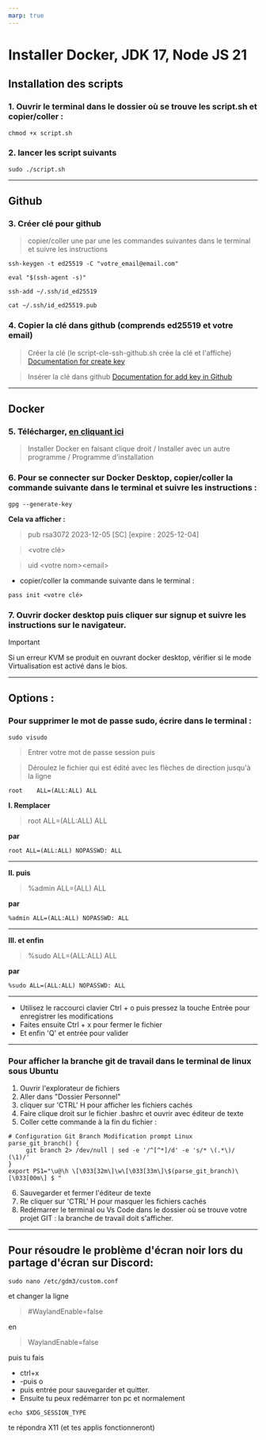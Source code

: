 ```yaml
---
marp: true
---
```


# Installer Docker, JDK 17, Node JS 21

## Installation des scripts

### **1. Ouvrir le terminal dans le dossier où se trouve les script.sh et copier/coller :**

```nginx=
chmod +x script.sh
```

### **2. lancer les script suivants**

```nginx=
sudo ./script.sh
```

---

## Github
### **3. Créer clé pour github**

> copier/coller une par une les commandes suivantes dans le terminal et suivre les instructions


```nginx=
ssh-keygen -t ed25519 -C "votre_email@email.com"
```
```nginx=
eval "$(ssh-agent -s)"
```
```nginx=
ssh-add ~/.ssh/id_ed25519
```
```nginx=
cat ~/.ssh/id_ed25519.pub
```


### **4. Copier la clé dans github (comprends ed25519 et votre email)**


> Créer la clé (le script-cle-ssh-github.sh crée la clé et l'affiche)
[Documentation for create key](https://docs.github.com/fr/authentication/connecting-to-github-with-ssh/generating-a-new-ssh-key-and-adding-it-to-the-ssh-agent)

> Insérer la clé dans github
[Documentation for add key in Github](https://docs.github.com/fr/authentication/connecting-to-github-with-ssh/adding-a-new-ssh-key-to-your-github-account)


---
## Docker

### **5. Télécharger, [en cliquant ici](https://desktop.docker.com/linux/main/amd64/docker-desktop-4.26.0-amd64.deb?utm_source=docker&utm_medium=webreferral&utm_campaign=docs-driven-download-linux-amd64)**



> Installer Docker en faisant clique droit / Installer avec un autre programme / Programme d'installation

### **6. Pour se connecter sur Docker Desktop, copier/coller la commande suivante dans le terminal et suivre les instructions :**

```nginx
gpg --generate-key
```

**Cela va afficher :**

>pub   rsa3072 2023-12-05 [SC] [expire : 2025-12-04]

><votre clé>

>uid     \<votre nom\>\<email\>



 -  copier/coller la commande suivante dans le terminal :

```nginx=
pass init <votre clé>
```

### **7. Ouvrir docker desktop puis cliquer sur signup et suivre les instructions sur le navigateur.**

> [!IMPORTANT]
>Si un erreur KVM se produit en ouvrant docker desktop, vérifier si le mode Virtualisation est activé dans le bios.

---
## Options :
### Pour supprimer le mot de passe sudo, écrire dans le terminal :

```nginx=
sudo visudo
```

> Entrer votre mot de passe session puis

> Déroulez le fichier qui est édité avec les flèches de direction jusqu'à la ligne 

```nginx=
root    ALL=(ALL:ALL) ALL
```

**I. Remplacer** 
>root    ALL=(ALL:ALL) ALL

**par**
```nginx=
root ALL=(ALL:ALL) NOPASSWD: ALL
```

---

**II. puis**
>%admin ALL=(ALL) ALL

**par**
```nginx=
%admin ALL=(ALL:ALL) NOPASSWD: ALL
```

---

**III. et enfin**
>%sudo   ALL=(ALL:ALL) ALL

**par**
```nginx=
%sudo ALL=(ALL:ALL) NOPASSWD: ALL
```

---

- Utilisez le raccourci clavier Ctrl + o puis pressez la touche Entrée pour enregistrer les modifications
- Faites ensuite Ctrl + x pour fermer le fichier
- Et enfin 'Q' et entrée pour valider

---

### Pour afficher la branche git de travail dans le terminal de linux sous Ubuntu

1. Ouvrir l'explorateur de fichiers
2. Aller dans "Dossier Personnel"
3. cliquer sur 'CTRL' H pour afficher les fichiers cachés
4. Faire clique droit sur le fichier .bashrc et ouvrir avec éditeur de texte
5. Coller cette commande à la fin du fichier :

```nginx=
# Configuration Git Branch Modification prompt Linux
parse_git_branch() {
     git branch 2> /dev/null | sed -e '/^[^*]/d' -e 's/* \(.*\)/ (\1)/'
}
export PS1="\u@\h \[\033[32m\]\w\[\033[33m\]\$(parse_git_branch)\[\033[00m\] $ "
```

6. Sauvegarder et fermer l'éditeur de texte
7. Re cliquer sur 'CTRL' H pour masquer les fichiers cachés
8. Redémarrer le terminal ou Vs Code dans le dossier où se trouve votre projet GIT : la branche de travail doit s'afficher.


---

## Pour résoudre le problème d'écran noir lors du partage d'écran sur Discord:

```nginx=
sudo nano /etc/gdm3/custom.conf
```

et changer la ligne

>#WaylandEnable=false

en

>WaylandEnable=false

puis tu fais 
- ctrl+x
- -puis o
- puis entrée pour sauvegarder et quitter.
- Ensuite tu peux redémarrer ton pc et normalement
  
```nginx=
echo $XDG_SESSION_TYPE
```
te répondra X11 (et tes applis fonctionneront)
